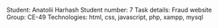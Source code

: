 Student: Anatolii Harhash
Student number: 7
Task details: Fraud website
Group: CE-49
Technologies: html, css, javascript, php, xampp, mysql
